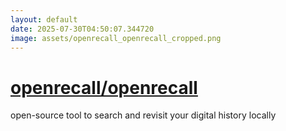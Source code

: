 ```yaml
---
layout: default
date: 2025-07-30T04:50:07.344720
image: assets/openrecall_openrecall_cropped.png
---
```


# [openrecall/openrecall](https://github.com/openrecall/openrecall)

open-source tool to search and revisit your digital history locally
